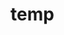 # temp









































































































































































































































